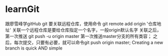 # learnGit
跟廖雪峰学gitHub
git 要关联远程仓库，使用命令 git remote add origin '仓库地址'
关联一个远程仓库是要给仓库指定一个名字，一般origin默认名字
关联之后，第一次推送 git push -u origin master 第一次推送master分支的所有类容；
之后，每次提交，只要有必要，就可以命令git push origin master;
Creating a new branch is quick AND simple


